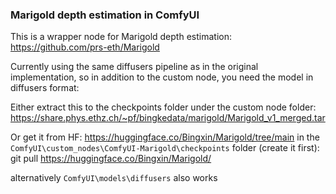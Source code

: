 ### Marigold depth estimation in ComfyUI

This is a wrapper node for Marigold depth estimation:
https://github.com/prs-eth/Marigold

Currently using the same diffusers pipeline as in the original implementation, so in addition to the custom node, you need the model in diffusers format:

Either extract this to the checkpoints folder under the custom node folder:
https://share.phys.ethz.ch/~pf/bingkedata/marigold/Marigold_v1_merged.tar

Or get it from HF: https://huggingface.co/Bingxin/Marigold/tree/main
in the `ComfyUI\custom_nodes\ComfyUI-Marigold\checkpoints` folder (create it first): git pull https://huggingface.co/Bingxin/Marigold/

alternatively `ComfyUI\models\diffusers` also works

